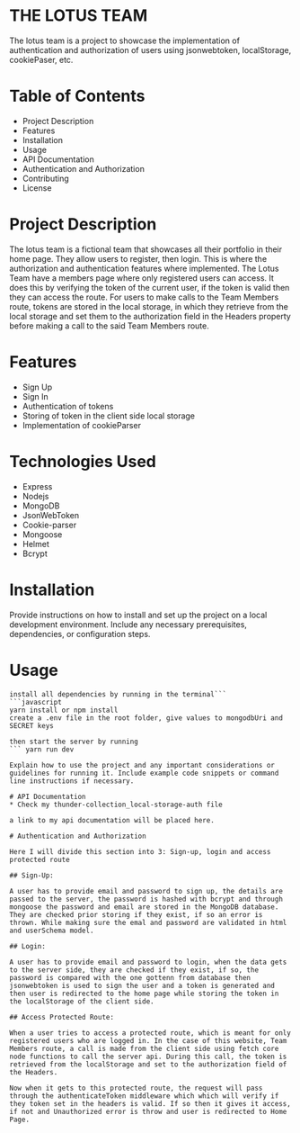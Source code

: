 # THE LOTUS TEAM

The lotus team is a project to showcase the implementation of authentication and authorization of users using jsonwebtoken, localStorage, cookiePaser, etc.

# Table of Contents

- Project Description
- Features
- Installation
- Usage
- API Documentation
- Authentication and Authorization
- Contributing
- License

# Project Description

The lotus team is a fictional team that showcases all their portfolio in their home page. They allow users to register, then login. This is where the authorization and authentication features where implemented. The Lotus Team have a members page where only registered users can access. It does this by verifying the token of the current user, if the token is valid then they can access the route. For users to make calls to the Team Members route, tokens are stored in the local storage, in which they retrieve from the local storage and set them to the authorization field in the Headers property before making a call to the said Team Members route.

# Features

- Sign Up
- Sign In
- Authentication of tokens
- Storing of token in the client side local storage
- Implementation of cookieParser

# Technologies Used

- Express
- Nodejs
- MongoDB
- JsonWebToken
- Cookie-parser
- Mongoose
- Helmet
- Bcrypt

# Installation

Provide instructions on how to install and set up the project on a local development environment. Include any necessary prerequisites, dependencies, or configuration steps.

# Usage
```Download the zip-code of this project
install all dependencies by running in the terminal```
```javascript
yarn install or npm install
create a .env file in the root folder, give values to mongodbUri and SECRET keys

then start the server by running
``` yarn run dev

Explain how to use the project and any important considerations or guidelines for running it. Include example code snippets or command line instructions if necessary.

# API Documentation
* Check my thunder-collection_local-storage-auth file

a link to my api documentation will be placed here.

# Authentication and Authorization

Here I will divide this section into 3: Sign-up, login and access protected route

## Sign-Up:

A user has to provide email and password to sign up, the details are passed to the server, the password is hashed with bcrypt and through mongoose the password and email are stored in the MongoDB database. They are checked prior storing if they exist, if so an error is thrown. While making sure the emal and password are validated in html and userSchema model.

## Login:

A user has to provide email and password to login, when the data gets to the server side, they are checked if they exist, if so, the password is compared with the one gottenn from database then jsonwebtoken is used to sign the user and a token is generated and then user is redirected to the home page while storing the token in the localStorage of the client side.

## Access Protected Route:

When a user tries to access a protected route, which is meant for only registered users who are logged in. In the case of this website, Team Members route, a call is made from the client side using fetch core node functions to call the server api. During this call, the token is retrieved from the localStorage and set to the authorization field of the Headers.

Now when it gets to this protected route, the request will pass through the authenticateToken middleware which which will verify if they token set in the headers is valid. If so then it gives it access, if not and Unauthorized error is throw and user is redirected to Home Page.
